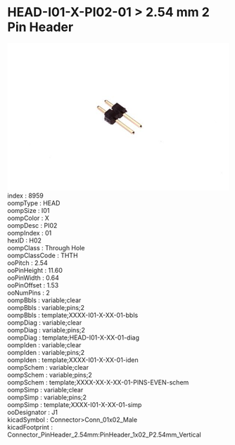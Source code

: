 # HEAD-I01-X-PI02-01 > 2.54 mm 2 Pin Header  
![2.54 mm 2 Pin Header](image_600.jpg)  
index : 8959  
oompType : HEAD  
oompSize : I01  
oompColor : X  
oompDesc : PI02  
oompIndex : 01  
hexID : H02  
oompClass : Through Hole  
oompClassCode : THTH  
ooPitch : 2.54  
ooPinHeight : 11.60  
ooPinWidth : 0.64  
ooPinOffset : 1.53  
ooNumPins : 2  
oompBbls : variable;clear  
oompBbls : variable;pins;2  
oompBbls : template;XXXX-I01-X-XX-01-bbls  
oompDiag : variable;clear  
oompDiag : variable;pins;2  
oompDiag : template;HEAD-I01-X-XX-01-diag  
oompIden : variable;clear  
oompIden : variable;pins;2  
oompIden : template;XXXX-I01-X-XX-01-iden  
oompSchem : variable;clear  
oompSchem : variable;pins;2  
oompSchem : template;XXXX-XX-X-XX-01-PINS-EVEN-schem  
oompSimp : variable;clear  
oompSimp : variable;pins;2  
oompSimp : template;XXXX-I01-X-XX-01-simp  
ooDesignator : J1  
kicadSymbol : Connector>Conn_01x02_Male  
kicadFootprint : Connector_PinHeader_2.54mm:PinHeader_1x02_P2.54mm_Vertical  
